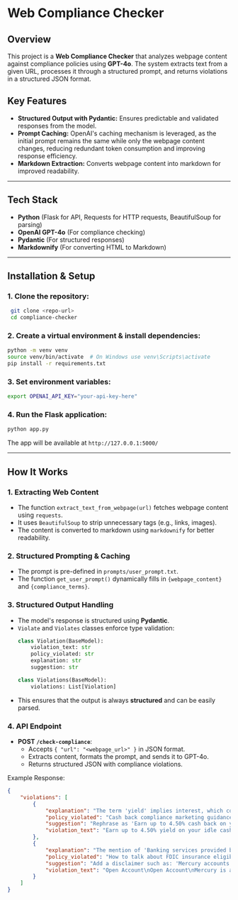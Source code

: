 # **Web Compliance Checker**

## **Overview**
This project is a **Web Compliance Checker** that analyzes webpage content against compliance policies using **GPT-4o**. The system extracts text from a given URL, processes it through a structured prompt, and returns violations in a structured JSON format.

## **Key Features**
- **Structured Output with Pydantic:** Ensures predictable and validated responses from the model.
- **Prompt Caching:** OpenAI's caching mechanism is leveraged, as the initial prompt remains the same while only the webpage content changes, reducing redundant token consumption and improving response efficiency.
- **Markdown Extraction:** Converts webpage content into markdown for improved readability.

---

## **Tech Stack**
- **Python** (Flask for API, Requests for HTTP requests, BeautifulSoup for parsing)
- **OpenAI GPT-4o** (For compliance checking)
- **Pydantic** (For structured responses)
- **Markdownify** (For converting HTML to Markdown)

---

## **Installation & Setup**
### **1. Clone the repository:**
```bash
 git clone <repo-url>
 cd compliance-checker
```

### **2. Create a virtual environment & install dependencies:**
```bash
python -m venv venv
source venv/bin/activate  # On Windows use venv\Scripts\activate
pip install -r requirements.txt
```

### **3. Set environment variables:**
```bash
export OPENAI_API_KEY="your-api-key-here"
```

### **4. Run the Flask application:**
```bash
python app.py
```

The app will be available at `http://127.0.0.1:5000/`

---

## **How It Works**

### **1. Extracting Web Content**
- The function `extract_text_from_webpage(url)` fetches webpage content using `requests`.
- It uses `BeautifulSoup` to strip unnecessary tags (e.g., links, images).
- The content is converted to markdown using `markdownify` for better readability.

### **2. Structured Prompting & Caching**
- The prompt is pre-defined in `prompts/user_prompt.txt`.
- The function `get_user_prompt()` dynamically fills in `{webpage_content}` and `{compliance_terms}`.

### **3. Structured Output Handling**
- The model's response is structured using **Pydantic**.
- `Violate` and `Violates` classes enforce type validation:
  ```python
  class Violation(BaseModel):
      violation_text: str  
      policy_violated: str
      explanation: str
      suggestion: str

  class Violations(BaseModel):
      violations: List[Violation]
  ```
- This ensures that the output is always **structured** and can be easily parsed.

### **4. API Endpoint**
- **POST `/check-compliance`**:
  - Accepts `{ "url": "<webpage_url>" }` in JSON format.
  - Extracts content, formats the prompt, and sends it to GPT-4o.
  - Returns structured JSON with compliance violations.

Example Response:
```json
{
    "violations": [
        {
            "explanation": "The term 'yield' implies interest, which contradicts the cash back compliance guidelines that explicitly state not to refer to cash back as 'interest' or 'yield'.",
            "policy_violated": "Cash back compliance marketing guidance",
            "suggestion": "Rephrase as 'Earn up to 4.50% cash back on your idle cash with portfolios powered by J.P. Morgan and Morgan Stanley' to comply with guidelines.",
            "violation_text": "Earn up to 4.50% yield on your idle cash with portfolios powered by J.P. Morgan and Morgan Stanley"
        },
        {
            "explanation": "The mention of 'Banking services provided by... Members FDIC' implies direct FDIC insurance for the accounts, but it does not disclose the necessary information about FDIC pass-through insurance, as required by the guidelines.",
            "policy_violated": "How to talk about FDIC insurance eligibility",
            "suggestion": "Add a disclaimer such as: 'Mercury accounts are eligible for FDIC pass-through deposit insurance if they meet certain requirements. The FDIC insurance applies up to 250,000 USD per depositor, per financial institution, for funds held in the same ownership capacity. Neither Mercury nor you are an FDIC-insured institution.'",
            "violation_text": "Open Account\nOpen Account\nMercury is a financial technology company, Banking services provided by Choice Financial Group, Column N.A., and Evolve Bank & Trust®; Members FDIC."
        }
    ]
}
```
